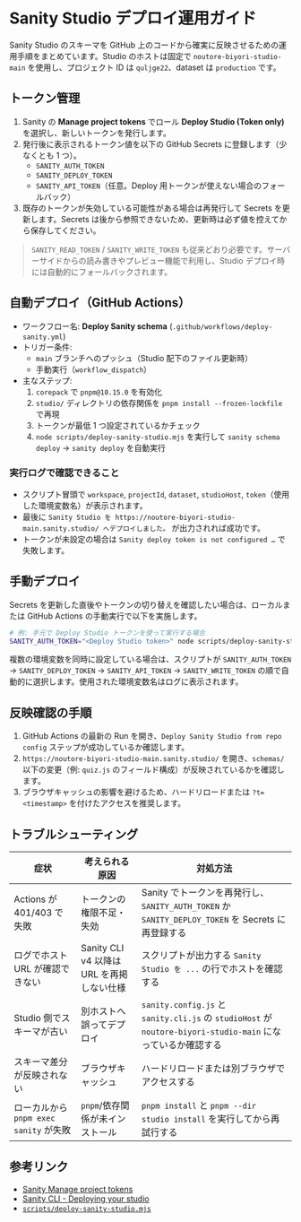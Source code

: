 # Sanity Studio デプロイ運用ガイド

Sanity Studio のスキーマを GitHub 上のコードから確実に反映させるための運用手順をまとめています。Studio のホストは固定で `noutore-biyori-studio-main` を使用し、プロジェクト ID は `quljge22`、dataset は `production` です。

## トークン管理

1. Sanity の **Manage project tokens** でロール **Deploy Studio (Token only)** を選択し、新しいトークンを発行します。
2. 発行後に表示されるトークン値を以下の GitHub Secrets に登録します（少なくとも 1 つ）。
   - `SANITY_AUTH_TOKEN`
   - `SANITY_DEPLOY_TOKEN`
   - `SANITY_API_TOKEN`（任意。Deploy 用トークンが使えない場合のフォールバック）
3. 既存のトークンが失効している可能性がある場合は再発行して Secrets を更新します。Secrets は後から参照できないため、更新時は必ず値を控えてから保存してください。

> `SANITY_READ_TOKEN` / `SANITY_WRITE_TOKEN` も従来どおり必要です。サーバーサイドからの読み書きやプレビュー機能で利用し、Studio デプロイ時には自動的にフォールバックされます。

## 自動デプロイ（GitHub Actions）

- ワークフロー名: **Deploy Sanity schema** (`.github/workflows/deploy-sanity.yml`)
- トリガー条件:
  - `main` ブランチへのプッシュ（Studio 配下のファイル更新時）
  - 手動実行（`workflow_dispatch`）
- 主なステップ:
  1. `corepack` で `pnpm@10.15.0` を有効化
  2. `studio/` ディレクトリの依存関係を `pnpm install --frozen-lockfile` で再現
  3. トークンが最低 1 つ設定されているかチェック
  4. `node scripts/deploy-sanity-studio.mjs` を実行して `sanity schema deploy` → `sanity deploy` を自動実行

### 実行ログで確認できること

- スクリプト冒頭で `workspace`, `projectId`, `dataset`, `studioHost`, `token`（使用した環境変数名）が表示されます。
- 最後に `Sanity Studio を https://noutore-biyori-studio-main.sanity.studio/ へデプロイしました。` が出力されれば成功です。
- トークンが未設定の場合は `Sanity deploy token is not configured …` で失敗します。

## 手動デプロイ

Secrets を更新した直後やトークンの切り替えを確認したい場合は、ローカルまたは GitHub Actions の手動実行で以下を実施します。

```bash
# 例: 手元で Deploy Studio トークンを使って実行する場合
SANITY_AUTH_TOKEN="<Deploy Studio token>" node scripts/deploy-sanity-studio.mjs
```

複数の環境変数を同時に設定している場合は、スクリプトが `SANITY_AUTH_TOKEN` → `SANITY_DEPLOY_TOKEN` → `SANITY_API_TOKEN` → `SANITY_WRITE_TOKEN` の順で自動的に選択します。使用された環境変数名はログに表示されます。

## 反映確認の手順

1. GitHub Actions の最新の Run を開き、`Deploy Sanity Studio from repo config` ステップが成功しているか確認します。
2. `https://noutore-biyori-studio-main.sanity.studio/` を開き、`schemas/` 以下の変更（例: `quiz.js` のフィールド構成）が反映されているかを確認します。
3. ブラウザキャッシュの影響を避けるため、ハードリロードまたは `?t=<timestamp>` を付けたアクセスを推奨します。

## トラブルシューティング

| 症状 | 考えられる原因 | 対処方法 |
| ---- | ---------------- | -------- |
| Actions が 401/403 で失敗 | トークンの権限不足・失効 | Sanity でトークンを再発行し、`SANITY_AUTH_TOKEN` か `SANITY_DEPLOY_TOKEN` を Secrets に再登録する |
| ログでホスト URL が確認できない | Sanity CLI v4 以降は URL を再掲しない仕様 | スクリプトが出力する `Sanity Studio を ...` の行でホストを確認する |
| Studio 側でスキーマが古い | 別ホストへ誤ってデプロイ | `sanity.config.js` と `sanity.cli.js` の `studioHost` が `noutore-biyori-studio-main` になっているか確認する |
| スキーマ差分が反映されない | ブラウザキャッシュ | ハードリロードまたは別ブラウザでアクセスする |
| ローカルから `pnpm exec sanity` が失敗 | `pnpm`/依存関係が未インストール | `pnpm install` と `pnpm --dir studio install` を実行してから再試行する |

## 参考リンク

- [Sanity Manage project tokens](https://www.sanity.io/manage)
- [Sanity CLI - Deploying your studio](https://www.sanity.io/docs/sanity-cli)
- [`scripts/deploy-sanity-studio.mjs`](../scripts/deploy-sanity-studio.mjs)
